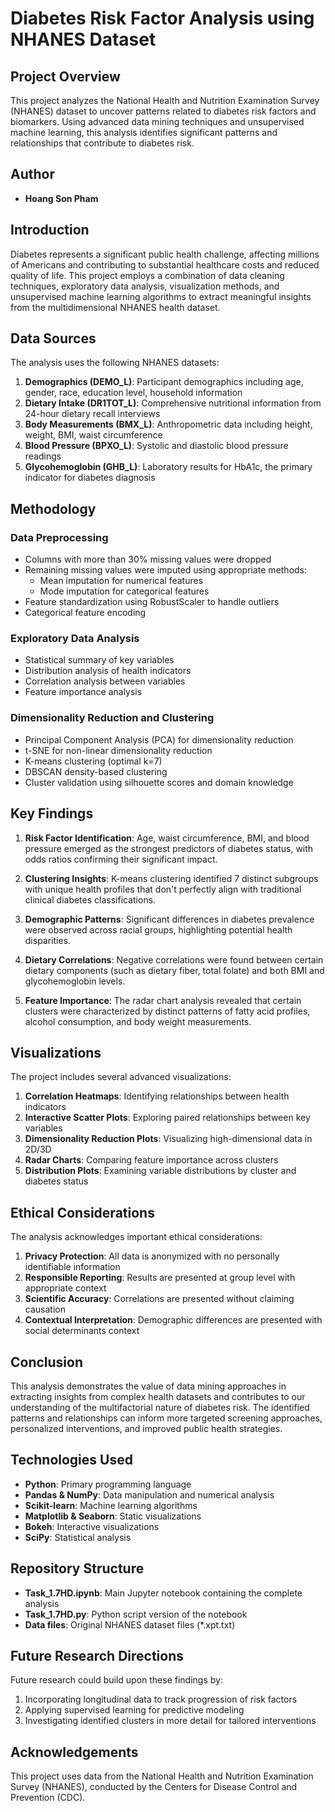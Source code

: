 # Diabetes Risk Factor Analysis using NHANES Dataset

## Project Overview

This project analyzes the National Health and Nutrition Examination Survey (NHANES) dataset to uncover patterns related to diabetes risk factors and biomarkers. Using advanced data mining techniques and unsupervised machine learning, this analysis identifies significant patterns and relationships that contribute to diabetes risk.

## Author
- **Hoang Son Pham** 

## Introduction

Diabetes represents a significant public health challenge, affecting millions of Americans and contributing to substantial healthcare costs and reduced quality of life. This project employs a combination of data cleaning techniques, exploratory data analysis, visualization methods, and unsupervised machine learning algorithms to extract meaningful insights from the multidimensional NHANES health dataset.

## Data Sources

The analysis uses the following NHANES datasets:

1. **Demographics (DEMO_L)**: Participant demographics including age, gender, race, education level, household information
2. **Dietary Intake (DR1TOT_L)**: Comprehensive nutritional information from 24-hour dietary recall interviews
3. **Body Measurements (BMX_L)**: Anthropometric data including height, weight, BMI, waist circumference
4. **Blood Pressure (BPXO_L)**: Systolic and diastolic blood pressure readings
5. **Glycohemoglobin (GHB_L)**: Laboratory results for HbA1c, the primary indicator for diabetes diagnosis

## Methodology

### Data Preprocessing
- Columns with more than 30% missing values were dropped
- Remaining missing values were imputed using appropriate methods:
  - Mean imputation for numerical features
  - Mode imputation for categorical features
- Feature standardization using RobustScaler to handle outliers
- Categorical feature encoding

### Exploratory Data Analysis
- Statistical summary of key variables
- Distribution analysis of health indicators
- Correlation analysis between variables
- Feature importance analysis

### Dimensionality Reduction and Clustering
- Principal Component Analysis (PCA) for dimensionality reduction
- t-SNE for non-linear dimensionality reduction
- K-means clustering (optimal k=7)
- DBSCAN density-based clustering
- Cluster validation using silhouette scores and domain knowledge

## Key Findings

1. **Risk Factor Identification**: Age, waist circumference, BMI, and blood pressure emerged as the strongest predictors of diabetes status, with odds ratios confirming their significant impact.

2. **Clustering Insights**: K-means clustering identified 7 distinct subgroups with unique health profiles that don't perfectly align with traditional clinical diabetes classifications.

3. **Demographic Patterns**: Significant differences in diabetes prevalence were observed across racial groups, highlighting potential health disparities.

4. **Dietary Correlations**: Negative correlations were found between certain dietary components (such as dietary fiber, total folate) and both BMI and glycohemoglobin levels.

5. **Feature Importance**: The radar chart analysis revealed that certain clusters were characterized by distinct patterns of fatty acid profiles, alcohol consumption, and body weight measurements.

## Visualizations

The project includes several advanced visualizations:

1. **Correlation Heatmaps**: Identifying relationships between health indicators
2. **Interactive Scatter Plots**: Exploring paired relationships between key variables
3. **Dimensionality Reduction Plots**: Visualizing high-dimensional data in 2D/3D
4. **Radar Charts**: Comparing feature importance across clusters
5. **Distribution Plots**: Examining variable distributions by cluster and diabetes status

## Ethical Considerations

The analysis acknowledges important ethical considerations:

1. **Privacy Protection**: All data is anonymized with no personally identifiable information
2. **Responsible Reporting**: Results are presented at group level with appropriate context
3. **Scientific Accuracy**: Correlations are presented without claiming causation
4. **Contextual Interpretation**: Demographic differences are presented with social determinants context

## Conclusion

This analysis demonstrates the value of data mining approaches in extracting insights from complex health datasets and contributes to our understanding of the multifactorial nature of diabetes risk. The identified patterns and relationships can inform more targeted screening approaches, personalized interventions, and improved public health strategies.

## Technologies Used

- **Python**: Primary programming language
- **Pandas & NumPy**: Data manipulation and numerical analysis
- **Scikit-learn**: Machine learning algorithms
- **Matplotlib & Seaborn**: Static visualizations
- **Bokeh**: Interactive visualizations
- **SciPy**: Statistical analysis

## Repository Structure

- **Task_1.7HD.ipynb**: Main Jupyter notebook containing the complete analysis
- **Task_1.7HD.py**: Python script version of the notebook
- **Data files**: Original NHANES dataset files (*.xpt.txt)

## Future Research Directions
Future research could build upon these findings by:
1. Incorporating longitudinal data to track progression of risk factors
2. Applying supervised learning for predictive modeling
3. Investigating identified clusters in more detail for tailored interventions

## Acknowledgements

This project uses data from the National Health and Nutrition Examination Survey (NHANES), conducted by the Centers for Disease Control and Prevention (CDC). 
